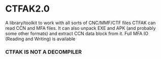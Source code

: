 # CTFAK2.0
A library/toolkit to work with all sorts of CNC/MMF/CTF files
CTFAK can read CCN and MFA files. It can also unpack EXE and APK (and probably some other formats) and extract CCN data block from it.
Full MFA IO (Reading and Writing) is available

### CTFAK IS NOT A DECOMPILER
